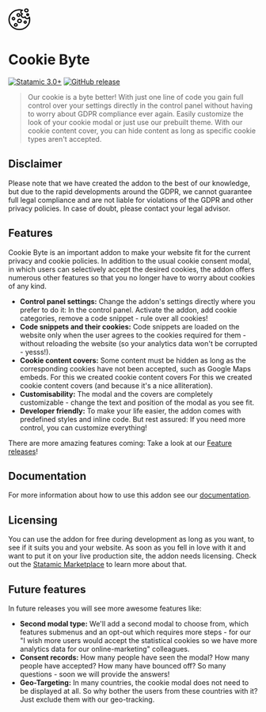 <img src="https://raw.githubusercontent.com/ddm-studio/cookie-byte/main/resources/svg/cookie-byte.svg" width="45px" height="45px" alt="Cookie Byte logo">

# Cookie Byte

[![Statamic 3.0+](https://img.shields.io/badge/Statamic-3.0%2B-FF269E)](https://statamic.com/)
[![GitHub release](https://img.shields.io/github/release/ddm-studio/cookie-byte.svg)](https://github.com/ddm-studio/cookie-byte/releases/)

> Our cookie is a byte better! With just one line of code you gain full control over your settings directly in the
> control panel without having to worry about GDPR compliance ever again. Easily customize the look of your cookie modal
> or just use our prebuilt theme. With our cookie content cover, you can hide content as long as specific cookie types
> aren't accepted.

## Disclaimer

Please note that we have created the addon to the best of our knowledge, but due to the rapid developments around the
GDPR, we cannot guarantee full legal compliance and are not liable for violations of the GDPR and other privacy
policies. In case of doubt, please contact your legal advisor.

## Features

Cookie Byte is an important addon to make your website fit for the current privacy and cookie policies. In addition to
the usual cookie consent modal, in which users can selectively accept the desired cookies, the addon offers numerous
other features so that you no longer have to worry about cookies of any kind.

* **Control panel settings:** Change the addon's settings directly where you prefer to do it: In the control panel.
  Activate the addon, add cookie categories, remove a code snippet - rule over all cookies!
* **Code snippets and their cookies:** Code snippets are loaded on the website only when the user agrees to the cookies
  required for them - without reloading the website (so your analytics data won't be corrupted - yesss!).
* **Cookie content covers:** Some content must be hidden as long as the corresponding cookies have not been accepted,
  such as Google Maps embeds. For this we created cookie content covers For this we created cookie content covers (and
  because it's a nice alliteration).
* **Customisability:** The modal and the covers are completely customizable - change the text and position of the modal
  as you see fit.
* **Developer friendly:** To make your life easier, the addon comes with predefined styles and inline code. But rest
  assured: If you need more control, you can customize everything!

There are more amazing features coming: Take a look at our [Feature releases](#future-features)!

## Documentation

For more information about how to use this addon see our [documentation](DOCUMENTATION.md).

## Licensing

You can use the addon for free during development as long as you want, to see if it suits you and your website. As soon
as you fell in love with it and want to put it on your live production site, the addon needs licensing. Check out the
[Statamic Marketplace](https://statamic.com/addons/statamic/seo-pro) to learn more about that.

## Future features

In future releases you will see more awesome features like:

* **Second modal type:** We'll add a second modal to choose from, which features submenus and an opt-out which requires
  more steps - for our "I wish more users would accept the statistical cookies so we have more analytics data for our
  online-marketing" colleagues.
* **Consent records:** How many people have seen the modal? How many people have accepted? How many have bounced off? So
  many questions - soon we will provide the answers!
* **Geo-Targeting:** In many countries, the cookie modal does not need to be displayed at all. So why bother the users
  from these countries with it? Just exclude them with our geo-tracking.